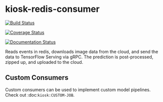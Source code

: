 kiosk-redis-consumer
====================

[![Build Status](https://travis-ci.org/vanvalenlab/kiosk-redis-consumer.svg?branch=master)](https://travis-ci.org/vanvalenlab/kiosk-redis-consumer)

[![Coverage Status](https://coveralls.io/repos/github/vanvalenlab/kiosk-redis-consumer/badge.svg?branch=master)](https://coveralls.io/github/vanvalenlab/kiosk-redis-consumer?branch=master)

[![Documentation Status](https://readthedocs.org/projects/kiosk-redis-consumer/badge/?version=master)](https://deepcell-kiosk.readthedocs.io/projects/kiosk-redis-consumer/en/latest/?badge=master)

Reads events in redis, downloads image data from the cloud, and send the data to TensorFlow Serving via gRPC.  The prediction is post-processed, zipped up, and uploaded to the cloud.

Custom Consumers
----------------

Custom consumers can be used to implement custom model pipelines. Check out :doc:`kiosk:CUSTOM-JOB`.